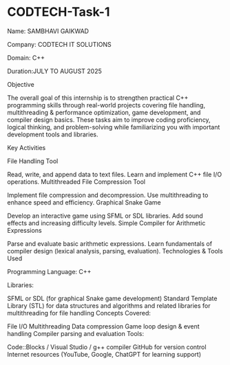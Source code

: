 # CODTECH-Task-1
Name: SAMBHAVI GAIKWAD

Company: CODTECH IT SOLUTIONS

Domain: C++ 

Duration:JULY TO AUGUST 2025

Objective

The overall goal of this internship is to strengthen practical C++ programming skills through real-world projects covering file handling, multithreading & performance optimization, game development, and compiler design basics. These tasks aim to improve coding proficiency, logical thinking, and problem-solving while familiarizing you with important development tools and libraries.

Key Activities

File Handling Tool

Read, write, and append data to text files.
Learn and implement C++ file I/O operations.
Multithreaded File Compression Tool

Implement file compression and decompression.
Use multithreading to enhance speed and efficiency.
Graphical Snake Game

Develop an interactive game using SFML or SDL libraries.
Add sound effects and increasing difficulty levels.
Simple Compiler for Arithmetic Expressions

Parse and evaluate basic arithmetic expressions.
Learn fundamentals of compiler design (lexical analysis, parsing, evaluation).
Technologies & Tools Used

Programming Language: C++

Libraries:

SFML or SDL (for graphical Snake game development)
Standard Template Library (STL) for data structures and algorithms
<thread> and related libraries for multithreading
<fstream> for file handling
Concepts Covered:

File I/O
Multithreading
Data compression
Game loop design & event handling
Compiler parsing and evaluation
Tools:

Code::Blocks / Visual Studio / g++ compiler
GitHub for version control
Internet resources (YouTube, Google, ChatGPT for learning support)
